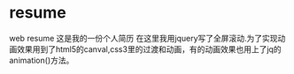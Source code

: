 # resume
web resume
这是我的一份个人简历
在这里我用jquery写了全屏滚动.为了实现动画效果用到了html5的canval,css3里的过渡和动画，有的动画效果也用上了jq的animation()方法。
